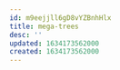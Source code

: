 ```yaml
---
id: m9eejjll6gD8vYZBnhHlx
title: mega-trees
desc: ''
updated: 1634173562000
created: 1634173562000
---
```


